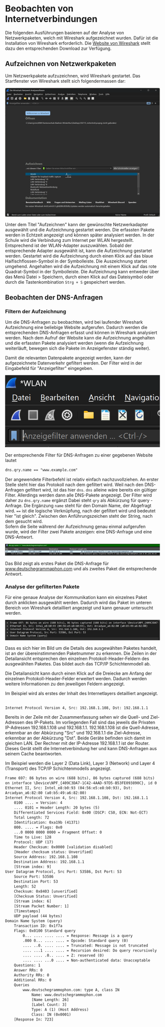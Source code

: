 # Beobachten von Internetverbindungen

Die folgenden Ausführungen basieren auf der Analyse von Netzwerkpaketen,
welch mit Wireshark aufgezeichnet wurden. Dafür ist die Installation von
Wireshark erforderlich. Die 
<a href="https://www.wireshark.org/#download" target="_blank">
Website von Wireshark</a> stellt dazu den
entsprechenden Download zur Verfügung.

## Aufzeichnen von Netzwerkpaketen

Um Netzwerkpakete aufzuzeichnen, wird Wireshark gestartet. Das
Startfenster von Wireshark stellt sich folgendermassen dar:

![Wireshark Startfenster](ws_start_window.png)

Unter dem Titel "Aufzeichnen" kann der gewünschte Netzwerkadapter
ausgewählt und die Aufzeichnung gestartet werden. Die erfassten Pakete
werden in Echtzeit angezeigt und können später analysiert werden. In der
Schule wird die Verbindung zum Internet per WLAN hergestellt.
Entsprechend ist der WLAN-Adapter auszuwählen. Sobald der entsprechende
Adapter ausgewählt ist, kann die Aufzeichnung gestartet werden.
Gestartet wird die Aufzeichnung durch einen Klick auf das blaue
Haifischflossen-Symbol in der Symbolleiste. Die Auszeichnung startet
umgehend. Angehalten wird die Aufzeichnung mit einem Klick auf das
rote Quadrat-Symbol in der Symbolleiste. Die Aufzeichnung kann entweder
über das Menü Datei > Speichern, durch einen Klick auf das Dateisymbol
oder durch die Tastenkombination `Strg + S` gespeichert werden.

## Beobachten der DNS-Anfragen

### Filtern der Aufzeichnung

Um die DNS-Anfragen zu beobachten, wird bei laufender Wireshark
Aufzeichnung eine beliebige Website aufgerufen. Dadurch werden die
entsprechenden DNS-Anfragen erfasst und können in Wireshark
analysiert werden. Nach dem Aufruf der Website kann die Aufzeichnung
angehalten und die erfassten Pakete analysiert werden (wenn die
Aufzeichnung weiterläuft, bewegen sich die Pakete im Anzeigefenster
ständig weiter).

Damit die relevanten Datenpakete angezeigt werden, kann der
aufgezeichnete Datenverkehr gefiltert werden. Der Filter wird in der
Eingabefeld für "Anzeigefilter" eingegeben.

![Wireshark Anzeigefilter](ws_anzeigefilter.png)

Der entsprechende Filter für DNS-Anfragen zu einer gegebenen Website
lautet 

```txt
dns.qry.name == "www.example.com"
```

Der angewendete Filterbefehl ist relativ einfach nachzuvollziehen.
An erster Stelle steht hier das Protokoll nach dem gefiltert wird. Weil
nach den DNS-Anfragen gefiltert wird, ist das hier `dns`. `dns` alleine
wäre bereits ein gültiger Filter. Allerdings werden dann alle DNS-Pakete
angezeigt. Der Filter wird daher zu `dns.qry.name` ergänzt Dabei steht
`qry` als Abkürzung für query - Anfrage. Die Ergänzung `name` steht für den Domain Name,
der Abgefragt wird. `==` ist die logische Verknüpfung, nach der gefiltert wird
und bedeutet hier "ist gleich". Zwischen den Anführungszeichen steht der
String, nach dem gesucht wird.  
Sofern die Seite während der Aufzeichnung genau
einmal aufgerufen wurde, wird der Filter zwei Pakete anzeigen: eine
DNS-Anfrage und eine DNS-Antwort.

![Gefilterte Wireshark-Pakete](ws_dns_query.png)

Das Bild zeigt als erstes Paket die DNS-Anfrage für
www.deutschegrammaphon.com und als zweites Paket die entsprechende
Antwort.

### Analyse der gefilterten Pakete

Für eine genaue Analyse der Kommunikation kann ein einzelnes Paket
durch anklicken ausgewählt werden. Dadurch wird das Paket im unteren
Bereich von Wireshark detailliert angezeigt und kann genauer
untersucht werden.

![Inhalt des Ausgewählten Pakets](ws_selected_package.png)

Dass es sich hier im Bild um die Details des ausgewählten Paketes
handelt, ist an der übereinstimmenden Paketnummer zu erkennen. Die
Zeilen in der 
Detailansicht entsprechen den einzelnen Protokoll-Header-Feldern des
ausgewählten Paketes. Das bildet auch das TCP/IP Schichtenmodell ab.

Die Detailansicht kann durch einen Klick auf die Dreiecke am Anfang der
einzelnen Protokoll-Header-Felder erweitert werden. Dadurch werden
weitere Informationen zu den jeweiligen Feldern angezeigt. 

Im Beispiel wird als erstes der Inhalt des Internetlayers detailliert
angezeigt. 

```text

Internet Protocol Version 4, Src: 192.168.1.108, Dst: 192.168.1.1

```

Bereits in der Zeile mit der Zusammenfassung sehen wir die Quell- und
Ziel-Adressen des IP-Pakets. Im vorliegenden Fall sind das jeweils die
Privaten IP-Adressen 192.168.1.108 und 192.168.1.1. 192.168.1.108
ist die Quell-Adresse, erkennbar an der Abkürzung "Src" und 192.168.1.1
die Ziel-Adresse, erkennbar an der Abkürzung "Dst". Beide Geräte
befinden sich damit im gleichen LAN. Der Rechner mit der IP-Adresse
192.168.1.1 ist der Router. Dieses Gerät stellt die Internetverbindung
her und kann DNS-Anfragen aus seinem Cache beantworten.



Im Beispiel werden die Layer 2 (Data Link), Layer 3 (Network) und Layer
4 (Transport) des TCP/IP Schichtenmodells angezeigt. 

```text
Frame 697: 86 bytes on wire (688 bits), 86 bytes captured (688 bits) on interface \Device\NPF_{409C3DA7-1C42-4AAD-97D5-B53FE093890C}, id 0
Ethernet II, Src: Intel_e8:b0:93 (04:56:e5:e8:b0:93), Dst: Arcadyan_a6:82:80 (a0:b5:49:a6:82:80)
Internet Protocol Version 4, Src: 192.168.1.108, Dst: 192.168.1.1
    0100 .... = Version: 4
    .... 0101 = Header Length: 20 bytes (5)
    Differentiated Services Field: 0x00 (DSCP: CS0, ECN: Not-ECT)
    Total Length: 72
    Identification: 0xa19b (41371)
    000. .... = Flags: 0x0
    ...0 0000 0000 0000 = Fragment Offset: 0
    Time to Live: 128
    Protocol: UDP (17)
    Header Checksum: 0x0000 [validation disabled]
    [Header checksum status: Unverified]
    Source Address: 192.168.1.108
    Destination Address: 192.168.1.1
    [Stream index: 9]
User Datagram Protocol, Src Port: 53586, Dst Port: 53
    Source Port: 53586
    Destination Port: 53
    Length: 52
    Checksum: 0x8403 [unverified]
    [Checksum Status: Unverified]
    [Stream index: 6]
    [Stream Packet Number: 1]
    [Timestamps]
    UDP payload (44 bytes)
Domain Name System (query)
    Transaction ID: 0x1f7a
    Flags: 0x0100 Standard query
        0... .... .... .... = Response: Message is a query
        .000 0... .... .... = Opcode: Standard query (0)
        .... ..0. .... .... = Truncated: Message is not truncated
        .... ...1 .... .... = Recursion desired: Do query recursively
        .... .... .0.. .... = Z: reserved (0)
        .... .... ...0 .... = Non-authenticated data: Unacceptable
    Questions: 1
    Answer RRs: 0
    Authority RRs: 0
    Additional RRs: 0
    Queries
        www.deutschegrammophon.com: type A, class IN
            Name: www.deutschegrammophon.com
            [Name Length: 26]
            [Label Count: 3]
            Type: A (1) (Host Address)
            Class: IN (0x0001)
    [Response In: 723]

```
